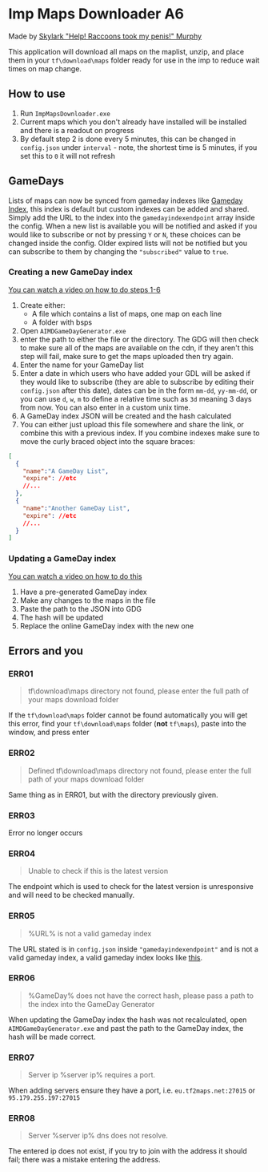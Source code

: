 # Imp Maps Downloader A6

Made by [Skylark "Help! Raccoons took my penis!" Murphy](https://tf2maps.net/members/skylark.30345/)

This application will download all maps on the maplist, unzip, and place them in your `tf\download\maps` folder ready for use in the imp to reduce wait times on map change.

## How to use

1. Run `ImpMapsDownloader.exe`
2. Current maps which you don't already have installed will be installed and there is a readout on progress
3. By default step 2 is done every 5 minutes, this can be changed in `config.json` under `interval` - note, the shortest time is 5 minutes, if you set this to `0` it will not refresh

## GameDays

Lists of maps can now be synced from gameday indexes like [Gameday Index](https://raw.githubusercontent.com/teenangst/Imp-Maps-Downloader/master/gameday.json), this index is default but custom indexes can be added and shared. Simply add the URL to the index into the `gamedayindexendpoint` array inside the config.
When a new list is available you will be notified and asked if you would like to subscribe or not by pressing `Y` or `N`, these choices can be changed inside the config. Older expired lists will not be notified but you can subscribe to them by changing the `"subscribed"` value to `true`.

### Creating a new GameDay index

[You can watch a video on how to do steps 1-6](https://www.youtube.com/watch?v=yC4uhueUiQw)

1. Create either:
   - A file which contains a list of maps, one map on each line
   - A folder with bsps
2. Open `AIMDGameDayGenerator.exe`
3. enter the path to either the file or the directory. The GDG will then check to make sure all of the maps are available on the cdn, if they aren't this step will fail, make sure to get the maps uploaded then try again.
4. Enter the name for your GameDay list
5. Enter a date in which users who have added your GDL will be asked if they would like to subscribe (they are able to subscribe by editing their `config.json` after this date), dates can be in the form `mm-dd`, `yy-mm-dd`, or you can use `d`, `w`, `m` to define a relative time such as `3d` meaning 3 days from now. You can also enter in a custom unix time.
6. A GameDay index JSON will be created and the hash calculated
7. You can either just upload this file somewhere and share the link, or combine this with a previous index. If you combine indexes make sure to move the curly braced object into the square braces:

```json
[
  {
    "name":"A GameDay List",
    "expire": //etc
    //...
  },
  {
    "name":"Another GameDay List",
    "expire": //etc
    //...
  }
]
```

### Updating a GameDay index

[You can watch a video on how to do this](https://www.youtube.com/watch?v=ssW-Cj7CFBU)

1. Have a pre-generated GameDay index
2. Make any changes to the maps in the file
3. Paste the path to the JSON into GDG
4. The hash will be updated
5. Replace the online GameDay index with the new one

## Errors and you

### ERR01

> tf\download\maps directory not found, please enter the full path of your maps download folder

If the `tf\download\maps` folder cannot be found automatically you will get this error, find your `tf\download\maps` folder (**not** `tf\maps`), paste into the window, and press enter

### ERR02

> Defined tf\download\maps directory not found, please enter the full path of your maps download folder

Same thing as in ERR01, but with the directory previously given.

### ERR03

Error no longer occurs

### ERR04

> Unable to check if this is the latest version

The endpoint which is used to check for the latest version is unresponsive and will need to be checked manually.

### ERR05

> %URL% is not a valid gameday index

The URL stated is in `config.json` inside `"gamedayindexendpoint"` and is not a valid gameday index, a valid gameday index looks like [this](https://raw.githubusercontent.com/teenangst/Imp-Maps-Downloader/master/gameday.json).

### ERR06

> %GameDay% does not have the correct hash, please pass a path to the index into the GameDay Generator

When updating the GameDay index the hash was not recalculated, open `AIMDGameDayGenerator.exe` and past the path to the GameDay index, the hash will be made correct.

### ERR07

> Server ip %server ip% requires a port.

When adding servers ensure they have a port, i.e. `eu.tf2maps.net:27015` or `95.179.255.197:27015`

### ERR08

> Server %server ip% dns does not resolve.

The entered ip does not exist, if you try to join with the address it should fail; there was a mistake entering the address.
